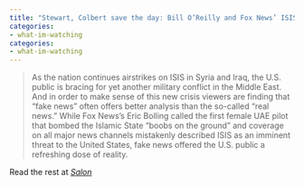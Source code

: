 ```yaml
---
title: "Stewart, Colbert save the day: Bill O’Reilly and Fox News’ ISIS insanity makes them more essential than ever"
categories: 
- what-im-watching
categories: 
- what-im-watching
---
```

> As the nation continues airstrikes on ISIS in Syria and Iraq, the U.S. public is bracing for yet another military conflict in the Middle East.  And in order to make sense of this new crisis viewers are finding that “fake news” often offers better analysis than the so-called “real news.” While Fox News’s Eric Bolling called the first female UAE pilot that bombed the Islamic State “boobs on the ground” and coverage on all major news channels mistakenly described ISIS as an imminent threat to the United States, fake news offered the U.S. public a refreshing dose of reality.

Read the rest at [*Salon*](https://www.salon.com/2014/10/02/stewart_colbert_save_the_day_bill_oreilly_and_fox_news_isis_insanity_makes_them_more_essential_than_ever/)
